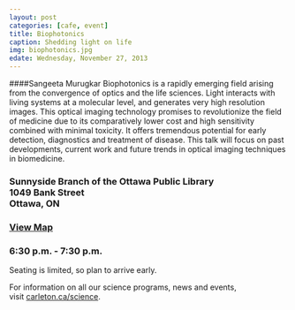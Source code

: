 ```yaml
---
layout: post
categories: [cafe, event]
title: Biophotonics
caption: Shedding light on life
img: biophotonics.jpg
edate: Wednesday, November 27, 2013
---
```

####Sangeeta Murugkar
Biophotonics is a rapidly emerging field arising from the convergence of optics and the life sciences. Light interacts with living systems at a molecular level, and generates very high resolution images. This optical imaging technology promises to revolutionize the field of medicine due to its comparatively lower cost and high sensitivity combined with minimal toxicity. It offers tremendous potential for early detection, diagnostics and treatment of disease. This talk will focus on past developments, current work and future trends in optical imaging techniques in biomedicine.
<h3>Sunnyside Branch of the Ottawa Public Library&nbsp;<br />1049 Bank Street&nbsp;&nbsp;<br />Ottawa, ON&nbsp;</h3>
<h3><a href="http://goo.gl/maps/NUCcL" target="_blank">View Map</a></h3>
<h3>6:30 p.m. - 7:30 p.m.</h3>
<p>Seating is limited, so plan to arrive early.&nbsp;</p>
<p>For information on all our science programs, news and events, visit&nbsp;<a href="http://science.carleton.ca/">carleton.ca/science</a>.</p>